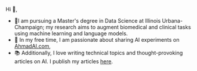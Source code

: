 <!---
Barqawiz/Barqawiz is a ✨ special ✨ repository because its `README.md` (this file) appears on your GitHub profile.
You can click the Preview link to take a look at your changes.
--->

 Hi 👋,

- 🌱I am pursuing a Master's degree in Data Science at Illinois Urbana-Champaign; my research aims to augment biomedical and clinical tasks using machine learning and language models.
- 🤖 In my free time, I am passionate about sharing AI experiments on [AhmadAI.com](https://ahmadai.com/),
- 📚 Additionally, I love writing technical topics and thought-provoking articles on AI. I publish my articles [here](https://albarqawi.medium.com/).
